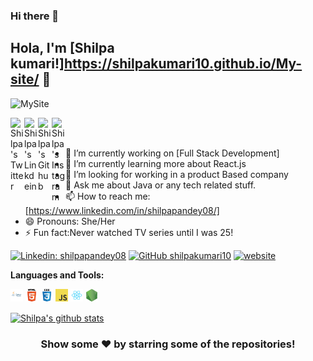 ### Hi there 👋 
## Hola, I'm [Shilpa kumari!]https://shilpakumari10.github.io/My-site/ 👋

<p align="left"> <img src="https://komarev.com/ghpvc/?username=MySite&label=Views&color=blue&style=plastic" alt="MySite" /> </p>

<a href="paste twitter link here">
  <img align="left" alt="Shilpa's Twitter" width="22px" src="https://cdn.jsdelivr.net/npm/simple-icons@v3/icons/twitter.svg" />
</a>
<a href="https://www.linkedin.com/in/shilpapandey08/">
  <img align="left" alt="Shilpa's Linkdein" width="22px" src="https://cdn.jsdelivr.net/npm/simple-icons@v3/icons/linkedin.svg" />
</a>
<a href="https://github.com/shilpakumari10/">
  <img align="left" alt="Shilpa's Github" width="22px" src="https://cdn.jsdelivr.net/npm/simple-icons@v3/icons/github.svg" />
</a>
<a href="https://www.instagram.com/shilpa__pandey/">
  <img align="left" alt="Shilpa's Instagram" width="22px" src="https://cdn.jsdelivr.net/npm/simple-icons@v3/icons/instagram.svg" />
</a>


<br/>
<br/>


- 🔭 I’m currently working on [Full Stack Development]
- 🌱 I’m currently learning more about React.js
- 🤔 I’m looking for working in a product Based company
- 💬 Ask me about Java or any tech related stuff.
- 📫 How to reach me: [https://www.linkedin.com/in/shilpapandey08/]
- 😄 Pronouns: She/Her
- ⚡ Fun fact:Never watched TV series until I was 25!

[![Linkedin: shilpapandey08](https://img.shields.io/badge/-shilpapandey08/-blue?style=flat-square&logo=Linkedin&logoColor=white&link=https://www.linkedin.com/in/shilpapandey08/)](https://www.linkedin.com/in/shilpapandey08/)
[![GitHub shilpakumari10](https://img.shields.io/github/followers/shilpakumari10?label=follow&style=social)](https://github.com/shilpakumari10)
[![website](https://img.shields.io/badge/PortfolioWebsite-shilpa.live-2648ff?style=flat-square&logo=google-chrome)](https://shilpakumari10.github.io/My-site/)

**Languages and Tools:**  

<code><img height="20" src="https://raw.githubusercontent.com/github/explore/80688e429a7d4ef2fca1e82350fe8e3517d3494d/topics/java/java.png"></code>
<code><img height="20" src="https://raw.githubusercontent.com/github/explore/80688e429a7d4ef2fca1e82350fe8e3517d3494d/topics/html/html.png"></code>
<code><img height="20" src="https://raw.githubusercontent.com/github/explore/80688e429a7d4ef2fca1e82350fe8e3517d3494d/topics/css/css.png"></code>
<code><img height="20" src="https://raw.githubusercontent.com/github/explore/80688e429a7d4ef2fca1e82350fe8e3517d3494d/topics/javascript/javascript.png"></code>
<code><img height="20" src="https://raw.githubusercontent.com/github/explore/80688e429a7d4ef2fca1e82350fe8e3517d3494d/topics/react/react.png"></code>
<code><img height="20" src="https://raw.githubusercontent.com/github/explore/80688e429a7d4ef2fca1e82350fe8e3517d3494d/topics/nodejs/nodejs.png"></code>    

</a>
<a href="https://github.com/shilpakumari10">
 <img align="center" src="https://github-readme-stats.vercel.app/api?username=shilpakumari10&show_icons=true&theme=light&line_height=27" alt="Shilpa's github stats"/>
</a>

<div align="center">

### Show some ❤️ by starring some of the repositories!

</div>

